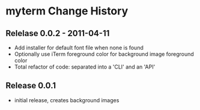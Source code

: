 # myterm Change History

## Relelase 0.0.2 - 2011-04-11

  * Add installer for default font file when none is found
  * Optionally use iTerm foreground color for background image foreground color
  * Total refactor of code: separated into a 'CLI' and an 'API'


## Release 0.0.1

  * initial release, creates background images
